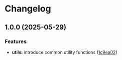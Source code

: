 # Changelog

## 1.0.0 (2025-05-29)


### Features

* **utils:** introduce common utility functions ([1c9ea02](https://github.com/ecoma-io/application/commit/1c9ea02b04d0ef565b0ec3d658468804ac4ebe11))
